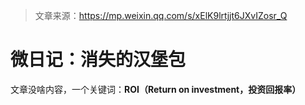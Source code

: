 > 文章来源：https://mp.weixin.qq.com/s/xElK9lrtjjt6JXvIZosr_Q

# 微日记：消失的汉堡包

文章没啥内容，一个关键词：**ROI（Return on investment，投资回报率）**